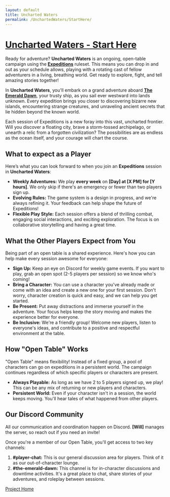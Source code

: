 ```yaml
---
layout: default
title: Uncharted Waters
permalink: /UnchartedWaters/StartHere/
---
```

# [Uncharted Waters - Start Here](#StartHere)

Ready for adventure? **Uncharted Waters** is an ongoing, open-table campaign using the **[Expeditions]({{site.baseurl}}/Rules/Index/)** ruleset. This means you can drop in and out as your schedule allows, playing with a rotating cast of fellow adventurers in a living, breathing world. Get ready to explore, fight, and tell amazing stories together!

In **Uncharted Waters**, you'll embark on a grand adventure aboard **[The Emerald Dawn]({{site.baseurl}}/UnchartedWaters/Gazetteer/#emeraldDawn)**, your trusty ship, as you sail ever westward into lands unknown. Every expedition brings you closer to discovering bizarre new islands, encountering strange creatures, and unraveling ancient secrets that lie hidden beyond the known world.

Each session of Expeditions is a new foray into this vast, uncharted frontier. Will you discover a floating city, brave a storm-tossed archipelago, or unearth a relic from a forgotten civilization? The possibilities are as endless as the ocean itself, and your courage will chart the course.
## What to expect as a Player
Here’s what you can look forward to when you join an **Expeditions** session in **Uncharted Waters**:
- **Weekly Adventures:** We play **every week** on **[Day] at [X PM] for [Y hours]**. We only skip if there's an emergency or fewer than two players sign up.
- **Evolving Rules:** The game system is a design in progress, and we're always refining it. Your feedback can help shape the future of Expeditions!
- **Flexible Play Style:** Each session offers a blend of thrilling combat, engaging social interactions, and exciting exploration. The focus is on collaborative storytelling and having a great time.

## What the Other Players Expect from You
Being part of an open table is a shared experience. Here's how you can help make every session awesome for everyone:
- **Sign Up:** Keep an eye on Discord for weekly game events. If you want to play, grab an open spot (2-5 players per session) so we know who's coming!
- **Bring a Character:** You can use a character you've already made or come with an idea and create a new one for your first session. Don't worry, character creation is quick and easy, and we can help you get started.
- **Be Present:** Put away distractions and immerse yourself in the adventure. Your focus helps keep the story moving and makes the experience better for everyone.
- **Be Inclusive:** We're a friendly group! Welcome new players, listen to everyone's ideas, and contribute to a positive and respectful environment at the table.

## How "Open Table" Works
"Open Table" means flexibility! Instead of a fixed group, a pool of characters can go on expeditions in a persistent world. The campaign continues regardless of which specific players or characters are present.
- **Always Playable:** As long as we have 2 to 5 players signed up, we play! This can be any mix of returning or new players and characters.
- **Persistent World:** Even if your character isn't in a session, the world keeps moving. You'll hear tales of what happened from other players.

## Our Discord Community
All our communication and coordination happen on Discord. **[Will]** manages the server, so reach out if you need an invite!

Once you're a member of our Open Table, you'll get access to two key channels:
1. **#player-chat:** This is our general discussion area for players. Think of it as our out-of-character lounge.
2. **#the-emerald-dawn:** This channel is for in-character discussions and downtime activities. It's a great place to chat, share stories of your adventures, and roleplay between sessions.

[Project Home]({{site.baseurl}})